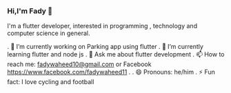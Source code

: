 ### Hi,I'm Fady 👋

I'm a flutter developer, interested in programming , technology and computer science in general.

 . 🔭 I’m currently working on Parking app using flutter
 . 🌱 I’m currently learning flutter and node js
 . 💬 Ask me about flutter development
 . 📫 How to reach me: fadywaheed10@gmail.com or Facebook https://www.facebook.com/fadywaheed11 .
 . 😄 Pronouns: he/him
 . ⚡ Fun fact: I love cycling and football
